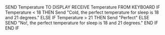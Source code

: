  SEND Temperature TO DISPLAY
 RECEIVE Temperature FROM KEYBOARD 
 IF Temperature < 18 THEN 
    Send "Cold, the perfect temperature for sleep is 18 and 21 degrees."
 ELSE
    IF Temperature > 21 THEN
       Send "Perfect"
    ELSE 
       SEND "No!, the perfect temperature for sleep is 18 and 21 degrees."
    END IF
 END IF    
